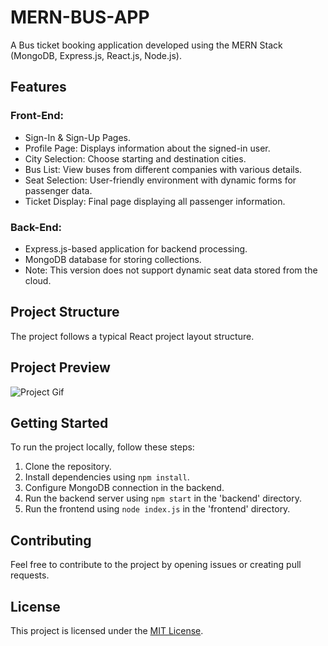# MERN-BUS-APP

A Bus ticket booking application developed using the MERN Stack (MongoDB, Express.js, React.js, Node.js).

## Features

### Front-End:
- Sign-In & Sign-Up Pages.
- Profile Page: Displays information about the signed-in user.
- City Selection: Choose starting and destination cities.
- Bus List: View buses from different companies with various details.
- Seat Selection: User-friendly environment with dynamic forms for passenger data.
- Ticket Display: Final page displaying all passenger information.

### Back-End:
- Express.js-based application for backend processing.
- MongoDB database for storing collections.
- Note: This version does not support dynamic seat data stored from the cloud.

## Project Structure

The project follows a typical React project layout structure.

## Project Preview

![Project Gif](link_to_your_project_gif.gif)

## Getting Started

To run the project locally, follow these steps:

1. Clone the repository.
2. Install dependencies using `npm install`.
3. Configure MongoDB connection in the backend.
4. Run the backend server using `npm start` in the 'backend' directory.
5. Run the frontend using `node index.js` in the 'frontend' directory.

## Contributing

Feel free to contribute to the project by opening issues or creating pull requests.

## License

This project is licensed under the [MIT License](LICENSE).

